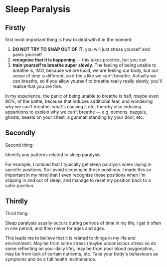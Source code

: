 # Sleep Paralysis

## Firstly

first most important thing is how to deal with it in the moment:

1. **DO NOT TRY TO SNAP OUT OF IT**, you will just stress yourself and panic yourself
2. **recognise that it is happening** -- this takes practice, but you can
3. **train yourself to breathe super slowly**. The feeling of being unable to breathe is, IMO, because we are lucid, we are feeling our body, but our sense of time is different, so it feels like we can't breathe. Actually we can breathe, so if you allow yourself to breathe really really slowly, you'll realise that you are fine.

In my experience, the panic of being unable to breathe is half, maybe even 90%, of the battle, because that induces additional fear, and wondering why we can't breathe, what's causing it etc, thereby also inducing apparitions to explain why we can't breathe — e.g. demons, nazguls, ghosts, beasts on your chest; a gunman standing by your door, etc.

## Secondly

Second thing:

Identify any patterns related to sleep paralysis.&#x20;

For example, I noticed that I typically get sleep paralysis when laying in specific positions. So I avoid sleeping in those positions. I made this so important in my mind that I even recognise those positions when I'm slipping in and out of sleep, and manage to reset my position back to a safer position.

## Thirdly

Third thing:

Sleep paralysis usually occurs during periods of time in my life, I get it often in one period, and then never for ages and ages.&#x20;

This leads me to believe that it is related to things in my life and environment. May be from some stress (maybe unconscious stress so do some reflecting on your daily life), may be from poor blood oxygenation, may be from lack of certain nutrients, etc. Take your body's behaviours as symptoms and do a full health maintenance.
